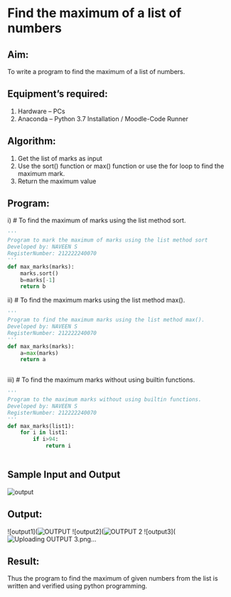 # Find the maximum of a list of numbers
## Aim:
To write a program to find the maximum of a list of numbers.
## Equipment’s required:
1.	Hardware – PCs
2.	Anaconda – Python 3.7 Installation / Moodle-Code Runner
## Algorithm:
1.	Get the list of marks as input
2.	Use the sort() function or max() function or use the for loop to find the maximum mark.
3.	Return the maximum value
## Program:
i)	# To find the maximum of marks using the list method sort.
```Python
''' 
Program to mark the maximum of marks using the list method sort
Developed by: NAVEEN S
RegisterNumber: 212222240070
'''
def max_marks(marks):
    marks.sort()
    b=marks[-1]
    return b


```

ii)	# To find the maximum marks using the list method max().
```Python
''' 
Program to find the maximum marks using the list method max().
Developed by: NAVEEN S
RegisterNumber: 212222240070
'''
def max_marks(marks):
    a=max(marks)
    return a
    


```

iii) # To find the maximum marks without using builtin functions.
```Python
''' 
Program to the maximum marks without using builtin functions.
Developed by: NAVEEN S
RegisterNumber: 212222240070
'''
def max_marks(list1):
    for i in list1:
        if i>94:
            return i
           


```
## Sample Input and Output
![output](./img/max_marks1.jpg) 

## Output:
![output1](![OUTPUT](https://github.com/Naveensrinivasan07/FindMaximum/assets/119475891/0744ecae-9726-42a7-aca8-cfa0498679eb)
![output2](![OUTPUT 2](https://github.com/Naveensrinivasan07/FindMaximum/assets/119475891/e968247b-2c58-48ce-8b82-5135c56f7e9b)
![output3](![Uploading OUTPUT 3.png…]()





## Result:
Thus the program to find the maximum of given numbers from the list is written and verified using python programming.
